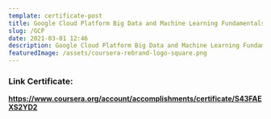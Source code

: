 ```yaml
---
template: certificate-post
title: Google Cloud Platform Big Data and Machine Learning Fundamentals
slug: /GCP
date: 2021-03-01 12:46
description: Google Cloud Platform Big Data and Machine Learning Fundamentals
featuredImage: /assets/coursera-rebrand-logo-square.png
---
```


### **Link Certificate:**
**<https://www.coursera.org/account/accomplishments/certificate/S43FAEXS2YD2>**